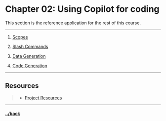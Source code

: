 # Chapter 02: Using Copilot for coding

This section is the reference application for the rest of this course.

---

1. [Scopes](./scopes.md)

2. [Slash Commands](./slashes.md)

3. [Data Generation](./data.md)

4. [Code Generation](./code.md)



---

## Resources
> * [Project Resources](../docs/resources.md)

---

#### [../back](../README.md)
